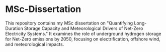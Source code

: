 # MSc-Dissertation
This repository contains my MSc dissertation on "Quantifying Long-Duration Storage Capacity and Meteorological Drivers of Net-Zero Electricity Systems." It examines the role of underground hydrogen storage for Net-Zero emissions by 2050, focusing on electrification, offshore wind, and meteorological impacts.
